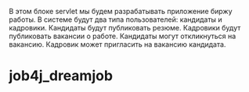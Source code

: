 В этом блоке servlet мы будем разрабатывать приложение биржу работы.
В системе будут два типа пользователей: кандидаты и кадровики.
Кандидаты будут публиковать резюме. Кадровики будут публиковать вакансии о работе. Кандидаты могут откликнуться на вакансию. Кадровик может пригласить на вакансию кандидата.

# job4j_dreamjob

